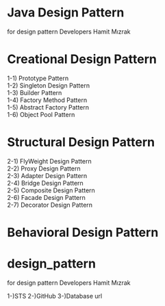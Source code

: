 
# Java Design Pattern
for design pattern
Developers Hamit Mızrak

# Creational Design Pattern
1-1) Prototype Pattern<br/>
1-2) Singleton Design  Pattern<br/>
1-3) Builder  Pattern <br/>
1-4) Factory Method  Pattern <br/>
1-5) Abstract Factory  Pattern <br/>
1-6) Object Pool  Pattern <br/>

# Structural Design Pattern
2-1) FlyWeight Design Pattern <br/>
2-2) Proxy Design Pattern <br/>
2-3) Adapter Design Pattern <br/>
2-4) Bridge Design Pattern <br/>
2-5) Composite Design Pattern <br/>
2-6) Facade Design Pattern <br/>
2-7) Decorator Design Pattern <br/>

# Behavioral Design Pattern



# design_pattern
for design pattern
Developers Hamit Mızrak

1-)STS
2-)GitHub
3-)Database url

